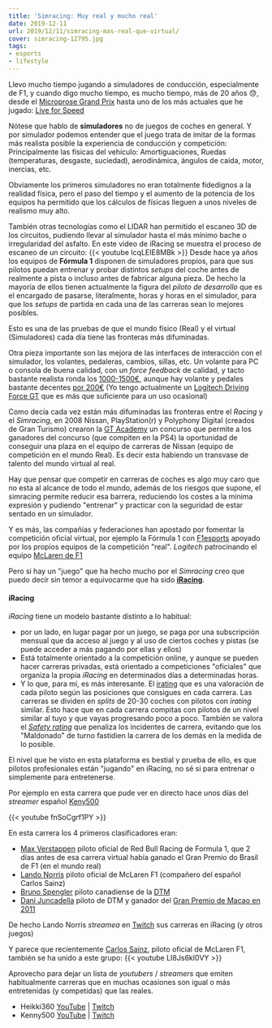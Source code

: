 ```yaml
---
title: 'Simracing: Muy real y mucho real'
date: 2019-12-11
url: 2019/12/11/simracing-mas-real-que-virtual/
cover: simracing-12795.jpg
tags:
- esports
- lifestyle
---
```

Llevo mucho tiempo jugando a simuladores de conducción, especialmente de F1, y cuando digo mucho tiempo, es mucho tiempo, más de 20 años :sweat:, desde el [Microprose Grand Prix](https://www.youtube.com/watch?v=qATaCWHLAxw) hasta uno de los más actuales que he jugado: [Live for Speed](https://www.lfs.net/)

Nótese que hablo de **simuladores** no de juegos de coches en general. Y por simulador podemos entender que el juego trata de imitar de la formas más realista posible la experiencia de conducción y competición: Principalmente las físicas del vehículo: Amortiguaciones, Ruedas (temperaturas, desgaste, suciedad), aerodinámica, ángulos de caída, motor, inercias, etc.

Obviamente los primeros simuladores no eran totalmente fidedignos a la realidad física, pero el paso del tiempo y el aumento de la potencia de los equipos ha permitido que los cálculos de físicas lleguen a unos niveles de realismo muy alto.

También otras tecnologías como el LIDAR han permitido el escaneo 3D de los circuitos, pudiendo llevar al simulador hasta el más mínimo bache o irregularidad del asfalto. En este video de iRacing se muestra el proceso de escaneo de un circuito: {{< youtube IcqLEIE8MBk >}}
Desde hace ya años los equipos de **Fórmula 1** disponen de simuladores propios, para que sus pilotos puedan entrenar y probar distintos _setups_ del coche antes de realmente a pista o incluso antes de fabricar alguna pieza. De hecho la mayoría de ellos tienen actualmente la figura del *piloto de desarrollo* que es el encargado de pasarse, literalmente, horas y horas en el simulador, para que los _setups_ de partida en cada una de las carreras sean lo mejores posibles.

Esto es una de las pruebas de que el mundo físico (Real) y el virtual (Simuladores) cada día tiene las fronteras más difuminadas.

Otra pieza importante son las mejora de las interfaces de interacción con el simulador, los volantes, pedaleras, cambios, sillas, etc. Un volante para PC o consola de buena calidad, con un _force feedback_ de calidad, y tacto bastante realista ronda los [1000-1500€](https://fanatec.com/eu-en/bundles/forza-motorsport-wheel-bundle-for-xbox-one-pc), aunque hay volante y pedales bastante decentes [por 200€](https://www.amazon.es/Logitech-G29-Simulaci%C3%B3n-incluidos-Compatible/dp/B00YUIM2J0/ref=pd_sbs_147_img_0/259-9260620-8775035?_encoding=UTF8&pd_rd_i=B00YUIM2J0&pd_rd_r=b2f6d2b1-39cf-4bc4-8687-bad7f8eda145&pd_rd_w=LzZHX&pd_rd_wg=IDkKj&pf_rd_p=45c8f3df-c10f-46f2-ac72-29f4fe8ecc31&pf_rd_r=JDDVAGW3XAAFX129NF5W&psc=1&refRID=JDDVAGW3XAAFX129NF5W) (Yo tengo actualmente un [Logitech Driving Force GT](https://www.pccomponentes.com/logitech-driving-force-gt-pc-ps3-ps2) que es más que suficiente para un uso ocasional)

Como decía cada vez están más difuminadas las fronteras entre el _Racing_ y el _Simracing_, en 2008 Nissan, PlayStation(r) y Polyphony Digital (creados de Gran Turismo) crearon la [GT Academy](https://www.gran-turismo.com/es/academy/) un concurso que permite a los ganadores del concurso (que compiten en la PS4) la oportunidad de conseguir una plaza en el equipo de carreras de Nissan (equipo de competición en el mundo Real). Es decir esta habiendo un transvase de talento del mundo virtual al real.

Hay que pensar que competir en carreras de coches es algo muy caro que no esta al alcance de todo el mundo, además de los riesgos que supone, el simracing permite reducir esa barrera, reduciendo los costes a la mínima expresión y pudiendo "entrenar" y practicar con la seguridad de estar sentado en un simulador.

Y es más, las compañías y federaciones han apostado por fomentar la competición oficial virtual, por ejemplo la Fórmula 1 con [F1esports](https://f1esports.com/) apoyado por los propios equipos de la competición "real". *Logitech* patrocinando el equipo [McLaren de F1](https://es.mclaren.com/racing/patrocinador/logitech/)

Pero si hay un "juego" que ha hecho mucho por el _Simracing_ creo que puedo decir sin temor a equivocarme que ha sido **[iRacing](https://www.iracing.com/)**.

#### iRacing
_iRacing_ tiene un modelo bastante distinto a lo habitual:

* por un lado, en lugar pagar por un juego, se paga por una subscripción mensual que da acceso al juego y al uso de ciertos coches y pistas (se puede acceder a más pagando por ellas y ellos)
* Está totalmente orientado a la competición online, y aunque se pueden hacer carreras privadas, está orientado a competiciones "oficiales" que organiza la propia _iRacing_ en determinados días a determinadas horas.
* Y lo que, para mí, es más interesante. El [irating](https://simracer.es/como-funciona-el-irating/) que es una valoración de cada piloto según las posiciones que consigues en cada carrera. Las carreras se dividen en _splits_ de 20-30 coches con pilotos con _irating_ similar. Esto hace que en cada carrera compitas con pilotos de un nivel similar al tuyo y que vayas progresando poco a poco. También se valora el _[Safety rating](https://simracer.es/como-funciona-el-safety-rating/)_ que penaliza los incidentes de carrera, evitando que los "Maldonado" de turno fastidien la carrera de los demás en la medida de lo posible.

El nivel que he visto en esta plataforma es bestial y prueba de ello, es que pilotos profesionales están "jugando" en iRacing, no sé si para entrenar o simplemente para entretenerse.

Por ejemplo en esta carrera que pude ver en directo hace unos días del _streamer_ español [Keny500](https://www.youtube.com/channel/UCn5KQNxL_WmaM10_KPD4bhw)

{{< youtube fnSoCgrf1PY >}}

En esta carrera los 4 primeros clasificadores eran:

* [Max Verstappen](https://es.wikipedia.org/wiki/Max_Verstappen) piloto oficial de Red Bull Racing de Formula 1, que 2 días antes de esa carrera virtual había ganado el Gran Premio do Brasil de F1 (en el mundo real)
* [Lando Norris](https://es.wikipedia.org/wiki/Lando_Norris) piloto oficial de McLaren F1 (compañero del español Carlos Sainz)
* [Bruno Spengler](https://es.wikipedia.org/wiki/Bruno_Spengler) piloto canadiense de la [DTM](https://es.wikipedia.org/wiki/Deutsche_Tourenwagen_Masters)
* [Dani Juncadella](https://es.wikipedia.org/wiki/Daniel_Juncadella) piloto de DTM y ganador del [Gran Premio de Macao en 2011](https://es.wikipedia.org/wiki/Gran_Premio_de_Macao_de_2011)

De hecho Lando Norris _streamea_ en [Twitch](https://www.twitch.tv/landonorris) sus carreras en iRacing (y otros juegos)

Y parece que recientemente [Carlos Sainz](https://es.wikipedia.org/wiki/Carlos_Sainz_Jr.), piloto oficial de McLaren F1, también se ha unido a este grupo:
{{< youtube LI8Js6kI0VY >}}

Aprovecho para dejar un lista de _youtubers_ / _streamers_ que emiten habitualmente carreras que en muchas ocasiones son igual o más entretenidas (y competidas) que las reales.

* Heikki360 [YouTube](https://www.youtube.com/channel/UC3gdaplfyzSr2YjHHwxRhPQ) | [Twitch](https://www.twitch.tv/heikki360es)
* Kenny500 [YouTube](https://www.youtube.com/keny500) | [Twitch](https://www.twitch.tv/keny500)
